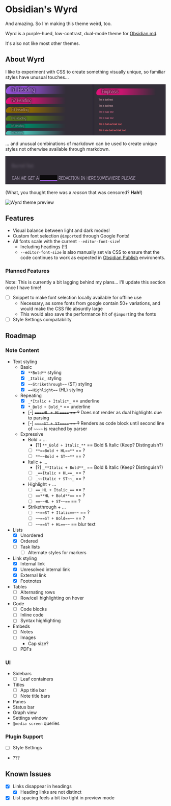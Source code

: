 # Obsidian's Wyrd

And amazing. So I'm making this theme weird, too.

Wyrd is a purple-hued, low-contrast, dual-mode theme for [Obsidian.md](https://obsidian.md).

It's also not like most other themes.

## About Wyrd

I like to experiment with CSS to create something visually unique, so familiar styles have unusual touches...

![Wyrd theme preview image](./img/Wyrd-theme-preview.png "Wyrd theme preview image")

... and unusual combinations of markdown can be used to create unique styles not otherwise available through markdown.

![Wyrd theme unusual styles](./img/Wyrd-theme-preview-unusual-styles.gif "Wyrd theme unusual styles")

(What, you thought there was a _reason_ that was censored? **Hah!**)

![Wyrd theme preview](./img/Wyrd-theme-preview.gif "Wyrd theme preview")

## Features

- Visual balance between light and dark modes!
- Custom font selection `@import`ed through Google Fonts!
- All fonts scale with the current `--editor-font-size`!
  - Including headings (!!)
  - `--editor-font-size` is also manually set via CSS to ensure that the code continues to work as expected in [Obsidian Publish](https://obsidian.md/publish) environents.

### Planned Features

Note: This is currently a bit lagging behind my plans... I'll update this section once I have time!

- [ ] Snippet to make font selection locally available for offline use
  - Necessary, as some fonts from google contain 50+ variations, and would make the CSS file absurdly large
  - This would also save the performance hit of `@import`ing the fonts
- [ ] Style Settings compatability

## Roadmap

### Note Content

- Text styling
  - Basic
    - [x] `**Bold**` styling
    - [x] `_Italic_` styling
    - [x] `~~Strikethrough~~` (ST) styling
    - [x] `==Highlight==` (HL) styling
  - Repeating
    - [x] `_*Italic + Italic*_` == underline
    - [x] `*_Bold + Bold_*` == underline
    - [-] ~~`====HL + HL====` == ?~~ Does not render as dual highlights due to parsing
    - [-] ~~`~~~~ST + ST====` == ?~~ Renders as code block until second line of `~~~~` is reached by parser
  - Expressive
    - Bold + ...
      - [?] `**_Bold + Italic_**` == Bold & Italic (Keep? Distinguish?)
      - [ ] `**==Bold + HL==**` == ?
      - [ ] `**~~Bold + ST~~**` == ?
    - Italic + ...
      - [?] `_**Italic + Bold**_` == Bold & Italic (Keep? Distinguish?)
      - [ ] `_==Italic + HL==_` == ?
      - [ ] `_~~Italic + ST~~_` == ?
    - Highlight + ...
      - [ ] `==_HL + Italic_==` == ?
      - [ ] `==**HL + Bold**==` == ?
      - [ ] `==~~HL + ST~~==` == ?
    - Strikethrough + ...
      - [ ] `~~==ST + Italic==~~` == ?
      - [ ] `~~==ST + Bold==~~` == ?
      - [ ] `~~==ST + HL==~~` == blur text
- Lists
  - [x] Unordered
  - [x] Ordered
  - [ ] Task lists
    - [ ] Alternate styles for markers
- Link styling
  - [x] Internal link
  - [x] Unresolved internal link
  - [x] External link
  - [x] Footnotes
- Tables
  - [ ] Alternating rows
  - [ ] Row/cell highlighting on hover
- Code
  - [ ] Code blocks
  - [ ] Inline code
  - [ ] Syntax highlighting
- Embeds
  - [ ] Notes
  - [ ] Images
    - Cap size?
  - [ ] PDFs

### UI

- Sidebars
  - [ ] Leaf containers
- Titles
  - [ ] App title bar
  - [ ] Note title bars
- Panes
- Status bar
- Graph view
- Settings window
- `@media screen` queries

### Plugin Support

- [ ] Style Settings
- ???

## Known Issues

- [x] Links disappear in headings
  - [x] Heading links are not distinct
- [x] List spacing feels a bit _too_ tight in preview mode
